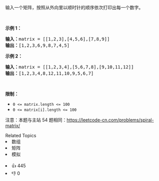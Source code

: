 <p>输入一个矩阵，按照从外向里以顺时针的顺序依次打印出每一个数字。</p>

<p>&nbsp;</p>

<p><strong>示例 1：</strong></p>

<pre><strong>输入：</strong>matrix = [[1,2,3],[4,5,6],[7,8,9]]
<strong>输出：</strong>[1,2,3,6,9,8,7,4,5]
</pre>

<p><strong>示例 2：</strong></p>

<pre><strong>输入：</strong>matrix =&nbsp;[[1,2,3,4],[5,6,7,8],[9,10,11,12]]
<strong>输出：</strong>[1,2,3,4,8,12,11,10,9,5,6,7]
</pre>

<p>&nbsp;</p>

<p><strong>限制：</strong></p>

<ul> 
 <li><code>0 &lt;= matrix.length &lt;= 100</code></li> 
 <li><code>0 &lt;= matrix[i].length&nbsp;&lt;= 100</code></li> 
</ul>

<p>注意：本题与主站 54 题相同：<a href="https://leetcode-cn.com/problems/spiral-matrix/">https://leetcode-cn.com/problems/spiral-matrix/</a></p>

<div><div>Related Topics</div><div><li>数组</li><li>矩阵</li><li>模拟</li></div></div><br><div><li>👍 445</li><li>👎 0</li></div>